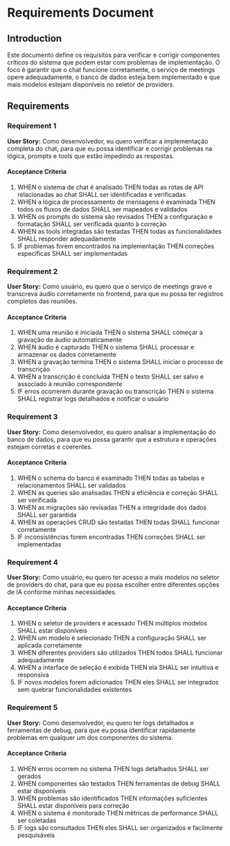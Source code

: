 # Requirements Document

## Introduction

Este documento define os requisitos para verificar e corrigir componentes críticos do sistema que podem estar com problemas de implementação. O foco é garantir que o chat funcione corretamente, o serviço de meetings opere adequadamente, o banco de dados esteja bem implementado e que mais modelos estejam disponíveis no seletor de providers.

## Requirements

### Requirement 1

**User Story:** Como desenvolvedor, eu quero verificar a implementação completa do chat, para que eu possa identificar e corrigir problemas na lógica, prompts e tools que estão impedindo as respostas.

#### Acceptance Criteria

1. WHEN o sistema de chat é analisado THEN todas as rotas de API relacionadas ao chat SHALL ser identificadas e verificadas
2. WHEN a lógica de processamento de mensagens é examinada THEN todos os fluxos de dados SHALL ser mapeados e validados
3. WHEN os prompts do sistema são revisados THEN a configuração e formatação SHALL ser verificada quanto à correção
4. WHEN as tools integradas são testadas THEN todas as funcionalidades SHALL responder adequadamente
5. IF problemas forem encontrados na implementação THEN correções específicas SHALL ser implementadas

### Requirement 2

**User Story:** Como usuário, eu quero que o serviço de meetings grave e transcreva áudio corretamente no frontend, para que eu possa ter registros completos das reuniões.

#### Acceptance Criteria

1. WHEN uma reunião é iniciada THEN o sistema SHALL começar a gravação de áudio automaticamente
2. WHEN áudio é capturado THEN o sistema SHALL processar e armazenar os dados corretamente
3. WHEN a gravação termina THEN o sistema SHALL iniciar o processo de transcrição
4. WHEN a transcrição é concluída THEN o texto SHALL ser salvo e associado à reunião correspondente
5. IF erros ocorrerem durante gravação ou transcrição THEN o sistema SHALL registrar logs detalhados e notificar o usuário

### Requirement 3

**User Story:** Como desenvolvedor, eu quero analisar a implementação do banco de dados, para que eu possa garantir que a estrutura e operações estejam corretas e coerentes.

#### Acceptance Criteria

1. WHEN o schema do banco é examinado THEN todas as tabelas e relacionamentos SHALL ser validados
2. WHEN as queries são analisadas THEN a eficiência e correção SHALL ser verificada
3. WHEN as migrações são revisadas THEN a integridade dos dados SHALL ser garantida
4. WHEN as operações CRUD são testadas THEN todas SHALL funcionar corretamente
5. IF inconsistências forem encontradas THEN correções SHALL ser implementadas

### Requirement 4

**User Story:** Como usuário, eu quero ter acesso a mais modelos no seletor de providers do chat, para que eu possa escolher entre diferentes opções de IA conforme minhas necessidades.

#### Acceptance Criteria

1. WHEN o seletor de providers é acessado THEN múltiplos modelos SHALL estar disponíveis
2. WHEN um modelo é selecionado THEN a configuração SHALL ser aplicada corretamente
3. WHEN diferentes providers são utilizados THEN todos SHALL funcionar adequadamente
4. WHEN a interface de seleção é exibida THEN ela SHALL ser intuitiva e responsiva
5. IF novos modelos forem adicionados THEN eles SHALL ser integrados sem quebrar funcionalidades existentes

### Requirement 5

**User Story:** Como desenvolvedor, eu quero ter logs detalhados e ferramentas de debug, para que eu possa identificar rapidamente problemas em qualquer um dos componentes do sistema.

#### Acceptance Criteria

1. WHEN erros ocorrem no sistema THEN logs detalhados SHALL ser gerados
2. WHEN componentes são testados THEN ferramentas de debug SHALL estar disponíveis
3. WHEN problemas são identificados THEN informações suficientes SHALL estar disponíveis para correção
4. WHEN o sistema é monitorado THEN métricas de performance SHALL ser coletadas
5. IF logs são consultados THEN eles SHALL ser organizados e facilmente pesquisáveis